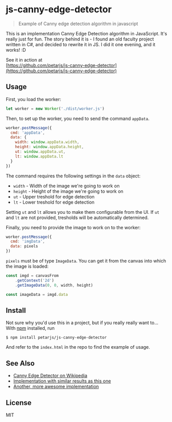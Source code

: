 # js-canny-edge-detector

> Example of Canny edge detection algorithm in javascript

This is an implementation Canny Edge Detection algorithm in JavaScript. It's really just for fun. The story behind it is - I found an old faculty project written in C#, and decided to rewrite it in JS. I did it one evening, and it works! :D

See it in action at  
[https://github.com/petarjs/js-canny-edge-detector](https://github.com/petarjs/js-canny-edge-detector)

## Usage

First, you load the worker:

```js
let worker = new Worker('./dist/worker.js')
```

Then, to set up the worker, you need to send the command `appData`.

```js
worker.postMessage({
  cmd: 'appData',
  data: {
    width: window.appData.width,
    height: window.appData.height,
    ut: window.appData.ut,
    lt: window.appData.lt
  } 
})
```

The command requires the following settings in the `data` object:

- `width` - Width of the image we're going to work on
- `height` - Height of the image we're going to work on
- `ut` - Upper treshold for edge detection
- `lt` - Lower treshold for edge detection

Setting `ut` and `lt` allows you to make them configurable from the UI. If `ut` and `lt` are not provided, tresholds will be automatically determined.

Finally, you need to provide the image to work on to the worker:

```js
worker.postMessage({
  cmd: 'imgData',
  data: pixels
})
```

`pixels` must be of type `ImageData`. You can get it from the canvas into which the image is loaded:

```js
const imgd = canvasFrom
    .getContext('2d')
    .getImageData(0, 0, width, height)

const imageData = imgd.data
```

## Install

Not sure why you'd use this in a project, but if you really really want to...
With [npm](https://npmjs.org/) installed, run

```
$ npm install petarjs/js-canny-edge-detector
```

And refer to the `index.html` in the repo to find the example of usage.

## See Also

- [Canny Edge Detector on Wikipedia](https://en.wikipedia.org/wiki/Canny_edge_detector)
- [Implementation with similar results as this one](https://github.com/yuta1984/CannyJS)
- [Another, more awesome implementation](https://github.com/cmisenas/canny-edge-detection)

## License

MIT

